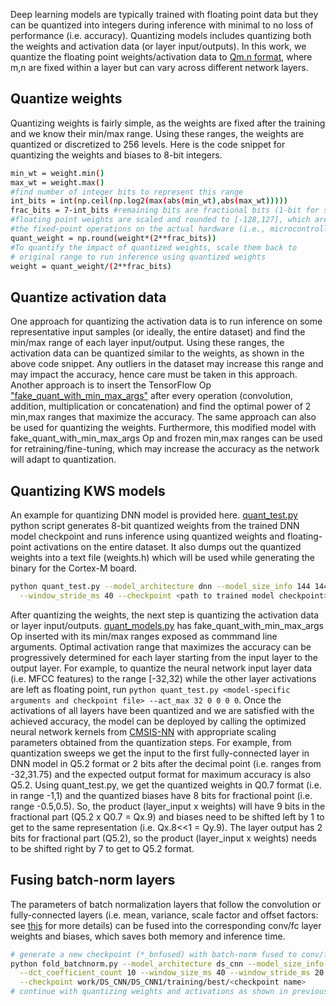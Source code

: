 Deep learning models are typically trained with floating point data but they can be quantized into integers during inference with minimal to no loss of performance (i.e. accuracy). Quantizing models includes quantizing both the weights and activation data (or layer input/outputs). In this work, we quantize the floating point weights/activation data to [Qm.n format](https://en.wikipedia.org/wiki/Q_(number_format)), where m,n are fixed within a layer but can vary across different network layers. 

## Quantize weights 
Quantizing weights is fairly simple, as the weights are fixed after the training and we know their min/max range. Using these ranges, the weights are quantized or discretized to 256 levels. Here is the code snippet for quantizing the weights and biases to 8-bit integers.
```bash
min_wt = weight.min() 
max_wt = weight.max()
#find number of integer bits to represent this range
int_bits = int(np.ceil(np.log2(max(abs(min_wt),abs(max_wt))))) 
frac_bits = 7-int_bits #remaining bits are fractional bits (1-bit for sign)
#floating point weights are scaled and rounded to [-128,127], which are used in 
#the fixed-point operations on the actual hardware (i.e., microcontroller)
quant_weight = np.round(weight*(2**frac_bits))
#To quantify the impact of quantized weights, scale them back to
# original range to run inference using quantized weights
weight = quant_weight/(2**frac_bits)
```

## Quantize activation data 
One approach for quantizing the activation data is to run inference on some representative input samples (or ideally, the entire dataset) and find the min/max range of each layer input/output. Using these ranges, the activation data can be quantized similar to the weights, as shown in the above code snippet. Any outliers in the dataset may increase this range and may impact the accuracy, hence care must be taken in this approach.
Another approach is to insert the TensorFlow Op ["fake_quant_with_min_max_args"](https://www.tensorflow.org/api_docs/python/tf/fake_quant_with_min_max_args) after every operation (convolution, addition, multiplication or concatenation) and find the optimal power of 2 min,max ranges that maximize the accuracy. The same approach can also be used for quantizing the weights. Furthermore, this modified model with fake_quant_with_min_max_args Op and frozen min,max ranges can be used for retraining/fine-tuning, which may increase the accuracy as the network will adapt to quantization.

## Quantizing KWS models
An example for quantizing DNN model is provided here. [quant_test.py](../quant_test.py) python script generates 8-bit quantized weights from the trained DNN model checkpoint and runs inference using quantized weights and floating-point activations on the entire dataset. It also dumps out the quantized weights into a text file (weights.h) which will be used while generating the binary for the Cortex-M board.
```bash
python quant_test.py --model_architecture dnn --model_size_info 144 144 144 --dct_coefficient_count 10 --window_size_ms 40 \
  --window_stride_ms 40 --checkpoint <path to trained model checkpoint>
```
After quantizing the weights, the next step is quantizing the activation data or layer input/outputs. [quant_models.py](../quant_models.py) has fake_quant_with_min_max_args Op inserted with its min/max ranges exposed as commmand line arguments. Optimal activation range that maximizes the accuracy can be progressively determined for each layer starting from the input layer to the output layer. For example, to quantize the neural network input layer data (i.e. MFCC features) to the range [-32,32) while the other layer activations are left as floating point, run `python quant_test.py <model-specific arguments and checkpoint file> --act_max 32 0 0 0 0`. Once the activations of all layers have been quantized and we are satisfied with the achieved accuracy, the model can be deployed by calling the optimized neural network kernels from [CMSIS-NN](https://github.com/ARM-software/CMSIS_5) with appropriate scaling parameters obtained from the quantization steps. For example, from quantization sweeps we get the input to the first fully-connected layer in DNN model in Q5.2 format or 2 bits after the decimal point (i.e. ranges from -32,31.75) and the expected output format for maximum accuracy is also Q5.2. Using quant_test.py, we get the quantized weights in Q0.7 format (i.e. in range -1,1) and the quantized biases have 8 bits for fractional point (i.e. range -0.5,0.5). So, the product (layer_input x weights) will have 9 bits in the fractional part (Q5.2 x Q0.7 = Qx.9) and biases need to be shifted left by 1 to get to the same representation (i.e. Qx.8<<1 = Qy.9). The layer output has 2 bits for fractional part (Q5.2), so the product (layer_input x weights) needs to be shifted right by 7 to get to Q5.2 format.

## Fusing batch-norm layers
The parameters of batch normalization layers that follow the convolution or fully-connected layers (i.e. mean, variance, scale factor and offset factors: see [this](https://www.tensorflow.org/api_docs/python/tf/nn/batch_normalization) for more details) can be fused into the corresponding conv/fc layer weights and biases, which saves both memory and inference time.
```bash
# generate a new checkpoint (*_bnfused) with batch-norm fused to conv/fc layers
python fold_batchnorm.py --model_architecture ds_cnn --model_size_info 5 64 10 4 2 2 64 3 3 1 1 64 3 3 1 1 64 3 3 1 1 64 3 3 1 1 \
  --dct_coefficient_count 10 --window_size_ms 40 --window_stride_ms 20 \
  --checkpoint work/DS_CNN/DS_CNN1/training/best/<checkpoint name>
# continue with quantizing weights and activations as shown in previous steps, but with the new checkpoint
